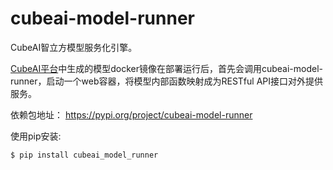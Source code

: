 # cubeai-model-runner

CubeAI智立方模型服务化引擎。

[CubeAI平台](https://cubeai.dimpt.com)中生成的模型docker镜像在部署运行后，首先会调用cubeai-model-runner，启动一个web容器，将模型内部函数映射成为RESTful API接口对外提供服务。

依赖包地址： https://pypi.org/project/cubeai-model-runner

使用pip安装:

    $ pip install cubeai_model_runner
